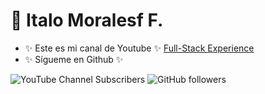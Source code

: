 # 👋 Italo Moralesf F.

- ✨ Este es mi canal de Youtube ✨ [Full-Stack Experience](https://youtube.com/@fullstackexperience?sub_confirmation=1) <br/>
- ✨ Sígueme en Github ✨

![YouTube Channel Subscribers](https://img.shields.io/youtube/channel/subscribers/UCRByhHailXC3HqWL2QrYw7w?style=social)
![GitHub followers](https://img.shields.io/github/followers/italofantone?style=social)
